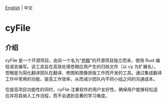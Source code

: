 [English](README.md) | 中文

# cyFile

## 介绍

cyFile 是一个开源项目，由另一个名为“[苍眼](https://github.com/Goolnn/cangyan)”的开源项目独立而来，使用 Rust 编程语言编写。该工具旨在高效处理苍眼应用产生的归档文件（以 cy 为扩展名）。苍眼是为简化翻译团队在翻译、修图和图像排版工作而开发的工具。通过集成翻译工作中常用的功能，提高工作效率，从而减少团队内不同小组之间的沟通成本。

在提高项目功能性的同时，cyFile 注重软件的用户友好性，确保用户能够轻松适应并将其纳入工作流程，而不会遇到显著的学习难度。